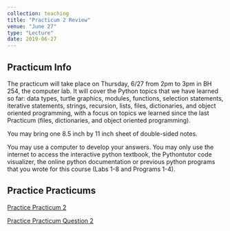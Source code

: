 ```yaml
---
collection: teaching
title: "Practicum 2 Review"
venue: "June 27"
type: "Lecture"
date: 2019-06-27
---
```


## Practicum Info
The practicum will take place on Thursday, 6/27 from 2pm to 3pm in BH 254,
the computer lab.
It will cover the Python topics that we have learned so far:
data types, turtle graphics, modules, functions, selection statements, iterative statements, strings, recursion, lists, files, dictionaries, and
object oriented programming, with a focus on topics we learned since the
last Practicum (files, dictionaries, and object oriented programming).

You may bring one 8.5 inch by 11 inch sheet of double-sided notes.

You may use a computer to develop your answers. You may only use the internet to access the interactive python textbook,
the Pythontutor code visualizer,
the online python documentation or previous python programs that you wrote for this course (Labs 1-8 and Programs 1-4).

## Practice Practicums

[Practice Practicum 2](https://lgw2.github.io/teaching/csci127-summer-2019/lectures/practice_practicum_2.pdf)

[Practice Practicum Question 2](https://lgw2.github.io/teaching/csci127-summer-2019/lectures/practice_practicum_2_2.pdf)
